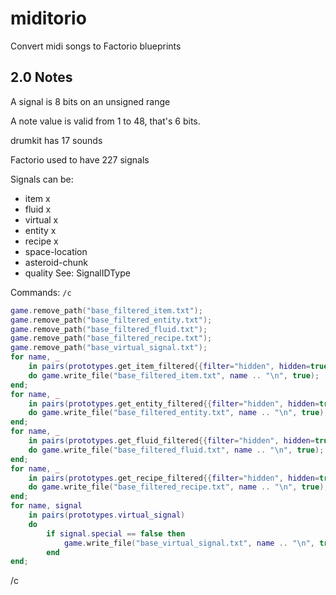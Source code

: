 # miditorio
Convert midi songs to Factorio blueprints


## 2.0 Notes

A signal is 8 bits on an unsigned range

A note value is valid from 1 to 48, that's 6 bits.

drumkit has 17 sounds

Factorio used to have 227 signals

Signals can be:
  - item x
  - fluid x 
  - virtual x
  - entity x
  - recipe x
  - space-location
  - asteroid-chunk
  - quality
See: SignalIDType


Commands:
`/c`
```lua
game.remove_path("base_filtered_item.txt");
game.remove_path("base_filtered_entity.txt");
game.remove_path("base_filtered_fluid.txt");
game.remove_path("base_filtered_recipe.txt");
game.remove_path("base_virtual_signal.txt");
for name, _
    in pairs(prototypes.get_item_filtered{{filter="hidden", hidden=true, invert=true}})
    do game.write_file("base_filtered_item.txt", name .. "\n", true);
end;
for name, _
    in pairs(prototypes.get_entity_filtered{{filter="hidden", hidden=true, invert=true}})
    do game.write_file("base_filtered_entity.txt", name .. "\n", true);
end;
for name, _
    in pairs(prototypes.get_fluid_filtered{{filter="hidden", hidden=true, invert=true}})
    do game.write_file("base_filtered_fluid.txt", name .. "\n", true);
end;
for name, _
    in pairs(prototypes.get_recipe_filtered{{filter="hidden", hidden=true, invert=true}})
    do game.write_file("base_filtered_recipe.txt", name .. "\n", true);
end;
for name, signal
    in pairs(prototypes.virtual_signal)
    do 
        if signal.special == false then
            game.write_file("base_virtual_signal.txt", name .. "\n", true);
        end
end;
```
/c 